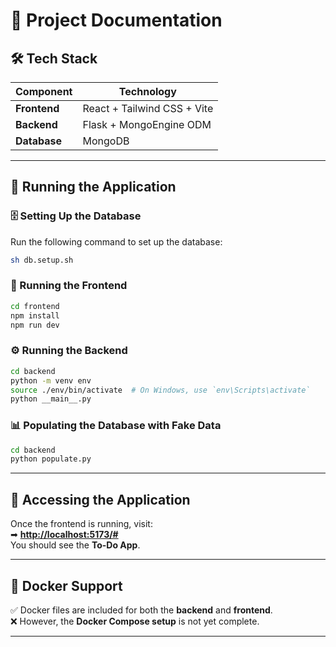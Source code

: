 
# 📌 Project Documentation

## 🛠 Tech Stack

| Component  | Technology |
|------------|-----------------------------|
| **Frontend**  | React + Tailwind CSS + Vite |
| **Backend**   | Flask + MongoEngine ODM |
| **Database**  | MongoDB |

---

## 🚀 Running the Application

### 🗄️ Setting Up the Database
Run the following command to set up the database:
```sh
sh db.setup.sh
```

### 🎨 Running the Frontend
```sh
cd frontend
npm install
npm run dev
```

### ⚙ Running the Backend
```sh
cd backend
python -m venv env
source ./env/bin/activate  # On Windows, use `env\Scripts\activate`
python __main__.py
```

### 📊 Populating the Database with Fake Data
```sh
cd backend
python populate.py
```

---

## 🔗 Accessing the Application
Once the frontend is running, visit:  
➡ **[http://localhost:5173/#](http://localhost:5173/#)**  
You should see the **To-Do App**.

---

## 🐳 Docker Support
✅ Docker files are included for both the **backend** and **frontend**.  
❌ However, the **Docker Compose setup** is not yet complete.

---

